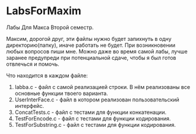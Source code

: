 # LabsForMaxim
Лабы Для Макса Второй семестр.

Максим, дорогой друг, эти файлы нужно будет запихнуть в одну директорию(папку), иначе работать не будет.
При возникновении любых вопросов пиши мне. Можно даже во время самой лабы, лучше заранее предупреди при потенциальной сдаче, чтобы я был готов отвлечься и помочь.

Что находится в каждом файле:
  1. labba.c - файл с самой реализацией строки. В нём реализованы все основные функции твоего варианта.
  2. UserInterFace.c - файл в котором реализован пользовательский интерфейс.
  3. ConcatTests.c - файл с тестами для функции конкатенации.
  4. TestForEncode.c - файл с тестами для функции кодирования.
  5. TestForSubstring.c - файл с тестами для функции кодирования.
